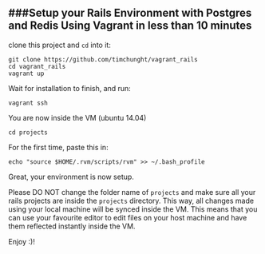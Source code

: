 ###Setup your Rails Environment with Postgres and Redis Using Vagrant in less than 10 minutes
---

clone this project and ``cd`` into it:

	git clone https://github.com/timchunght/vagrant_rails
	cd vagrant_rails
	vagrant up

Wait for installation to finish, and run:

	vagrant ssh

You are now inside the VM (ubuntu 14.04)

	cd projects

For the first time, paste this in:
	
	echo "source $HOME/.rvm/scripts/rvm" >> ~/.bash_profile
	
Great, your environment is now setup.

Please DO NOT change the folder name of ``projects`` and make sure all your rails projects are inside the ``projects`` directory. This way, all changes made using your local machine will be synced inside the VM. This means that you can use your favourite editor to edit files on your host machine and have them reflected instantly inside the VM.

Enjoy :)! 
